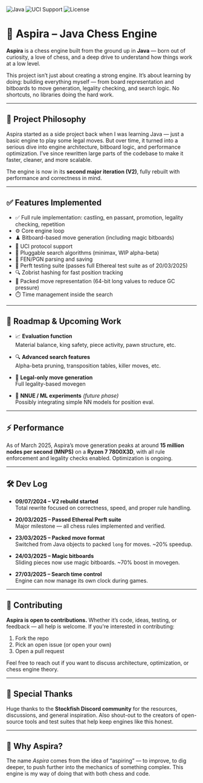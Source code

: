 ![Java](https://img.shields.io/badge/Language-Java-blue.svg)
![UCI Support](https://img.shields.io/badge/Protocol-UCI-green.svg)
![License](https://img.shields.io/badge/License-MIT-lightgrey.svg)

# 🧠 Aspira – Java Chess Engine

**Aspira** is a chess engine built from the ground up in **Java** — born out of curiosity, a love of chess, and a deep drive to understand how things work at a low level.

This project isn’t just about creating a strong engine. It’s about learning by doing: building everything myself — from board representation and bitboards to move generation, legality checking, and search logic. No shortcuts, no libraries doing the hard work.

---

## 🚧 Project Philosophy

Aspira started as a side project back when I was learning Java — just a basic engine to play some legal moves. But over time, it turned into a serious dive into engine architecture, bitboard logic, and performance optimization. I’ve since rewritten large parts of the codebase to make it faster, cleaner, and more scalable.

The engine is now in its **second major iteration (V2)**, fully rebuilt with performance and correctness in mind.

---

## ✅ Features Implemented

- ✅ Full rule implementation: castling, en passant, promotion, legality checking, repetition
- ⚙️ Core engine loop  
- ♟️ Bitboard-based move generation (including magic bitboards)  
- 🔄 UCI protocol support  
- 🧠 Pluggable search algorithms (minimax, WIP alpha-beta)  
- 📜 FEN/PGN parsing and saving  
- 🧪 Perft testing suite (passes full Ethereal test suite as of 20/03/2025)  
- 🔍 Zobrist hashing for fast position tracking  
- 🔢 Packed move representation (64-bit long values to reduce GC pressure)  
- ⏱️ Time management inside the search  

---

## 🧭 Roadmap & Upcoming Work

- 📈 **Evaluation function**  
  Material balance, king safety, piece activity, pawn structure, etc.

- 🔍 **Advanced search features**  
  Alpha-beta pruning, transposition tables, killer moves, etc.

- 🎯 **Legal-only move generation**  
  Full legality-based movegen

- 🧠 **NNUE / ML experiments** *(future phase)*  
  Possibly integrating simple NN models for position eval.

---

## ⚡ Performance

As of March 2025, Aspira’s move generation peaks at around **15 million nodes per second (MNPS)** on a **Ryzen 7 7800X3D**, with all rule enforcement and legality checks enabled. Optimization is ongoing.

---

## 🛠 Dev Log

- **09/07/2024 – V2 rebuild started**  
  Total rewrite focused on correctness, speed, and proper rule handling.

- **20/03/2025 – Passed Ethereal Perft suite**  
  Major milestone — all chess rules implemented and verified.

- **23/03/2025 – Packed move format**  
  Switched from Java objects to packed `long` for moves. ~20% speedup.

- **24/03/2025 – Magic bitboards**  
  Sliding pieces now use magic bitboards. ~70% boost in movegen.

- **27/03/2025 – Search time control**  
  Engine can now manage its own clock during games.

---

## 🤝 Contributing

**Aspira is open to contributions.** Whether it’s code, ideas, testing, or feedback — all help is welcome. If you're interested in contributing:

1. Fork the repo  
2. Pick an open issue (or open your own)  
3. Open a pull request

Feel free to reach out if you want to discuss architecture, optimization, or chess engine theory.

---

## 💬 Special Thanks

Huge thanks to the **Stockfish Discord community** for the resources, discussions, and general inspiration. Also shout-out to the creators of open-source tools and test suites that help keep engines like this honest.

---

## 🚀 Why Aspira?

The name *Aspira* comes from the idea of “aspiring” — to improve, to dig deeper, to push further into the mechanics of something complex. This engine is my way of doing that with both chess and code.
